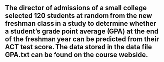 ## The director of admissions of a small college selected 120 students at random from the new freshman class in a study to determine whether a student’s grade point average (GPA) at the end of the freshman year can be predicted from their ACT test score. The data stored in the data file GPA.txt can be found on the course webside.
